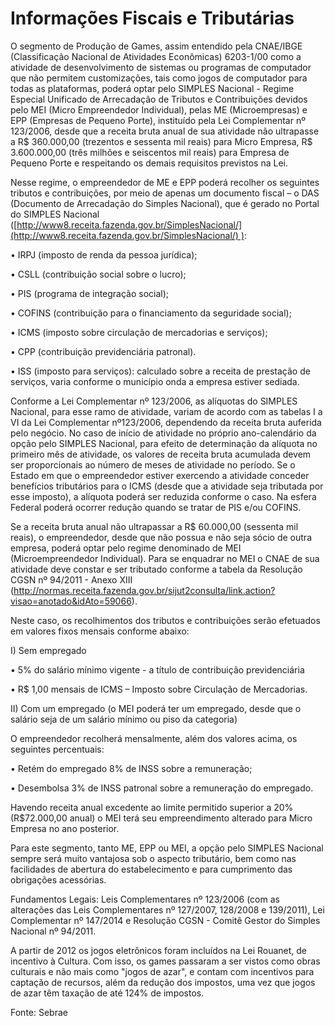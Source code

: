 # Informações Fiscais e Tributárias

O segmento de Produção de Games, assim entendido pela CNAE/IBGE (Classificação Nacional de Atividades Econômicas) 6203-1/00 como a atividade de desenvolvimento de sistemas ou programas de computador que não permitem customizações, tais como jogos de computador para todas as plataformas, poderá optar pelo SIMPLES Nacional - Regime Especial Unificado de Arrecadação de Tributos e Contribuições devidos pelo MEI (Micro Empreendedor Individual), pelas ME (Microempresas) e EPP (Empresas de Pequeno Porte), instituído pela Lei Complementar nº 123/2006, desde que a receita bruta anual de sua atividade não ultrapasse a R$ 360.000,00 (trezentos e sessenta mil reais) para Micro Empresa, R$ 3.600.000,00 (três milhões e seiscentos mil reais) para Empresa de Pequeno Porte e respeitando os demais requisitos previstos na Lei.

Nesse regime, o empreendedor de ME e EPP poderá recolher os seguintes tributos e contribuições, por meio de apenas um documento fiscal – o DAS (Documento de Arrecadação do Simples Nacional), que é gerado no Portal do SIMPLES Nacional ([http://www8.receita.fazenda.gov.br/SimplesNacional/](http://www8.receita.fazenda.gov.br/SimplesNacional/) ):

• IRPJ (imposto de renda da pessoa jurídica);

• CSLL (contribuição social sobre o lucro);

• PIS (programa de integração social);

• COFINS (contribuição para o financiamento da seguridade social);

• ICMS (imposto sobre circulação de mercadorias e serviços);

• CPP (contribuição previdenciária patronal).

• ISS (imposto para serviços): calculado sobre a receita de prestação de serviços, varia conforme o município onda a empresa estiver sediada.

Conforme a Lei Complementar nº 123/2006, as alíquotas do SIMPLES Nacional, para esse ramo de atividade, variam de acordo com as tabelas I a VI da Lei Complementar nº123/2006, dependendo da receita bruta auferida pelo negócio. No caso de início de atividade no próprio ano-calendário da opção pelo SIMPLES Nacional, para efeito de determinação da alíquota no primeiro mês de atividade, os valores de receita bruta acumulada devem ser proporcionais ao número de meses de atividade no período. Se o Estado em que o empreendedor estiver exercendo a atividade conceder benefícios tributários para o ICMS (desde que a atividade seja tributada por esse imposto), a alíquota poderá ser reduzida conforme o caso. Na esfera Federal poderá ocorrer redução quando se tratar de PIS e/ou COFINS.

Se a receita bruta anual não ultrapassar a R$ 60.000,00 (sessenta mil reais), o empreendedor, desde que não possua e não seja sócio de outra empresa, poderá optar pelo regime denominado de MEI (Microempreendedor Individual). Para se enquadrar no MEI o CNAE de sua atividade deve constar e ser tributado conforme a tabela da Resolução CGSN nº 94/2011 - Anexo XIII (http://normas.receita.fazenda.gov.br/sijut2consulta/link.action?visao=anotado&idAto=59066).

Neste caso, os recolhimentos dos tributos e contribuições serão efetuados em valores fixos mensais conforme abaixo:

I) Sem empregado

• 5% do salário mínimo vigente - a título de contribuição previdenciária

• R$ 1,00 mensais de ICMS – Imposto sobre Circulação de Mercadorias.

II) Com um empregado (o MEI poderá ter um empregado, desde que o salário seja de um salário mínimo ou piso da categoria)

O empreendedor recolherá mensalmente, além dos valores acima, os seguintes percentuais:

• Retém do empregado 8% de INSS sobre a remuneração;

• Desembolsa 3% de INSS patronal sobre a remuneração do empregado.

Havendo receita anual excedente ao limite permitido superior a 20% (R$72.000,00 anual) o MEI terá seu empreendimento alterado para Micro Empresa no ano posterior.

Para este segmento, tanto ME, EPP ou MEI, a opção pelo SIMPLES Nacional sempre será muito vantajosa sob o aspecto tributário, bem como nas facilidades de abertura do estabelecimento e para cumprimento das obrigações acessórias.

Fundamentos Legais: Leis Complementares nº 123/2006 (com as alterações das Leis Complementares nº 127/2007, 128/2008 e 139/2011), Lei Complementar nº 147/2014 e Resolução CGSN - Comitê Gestor do Simples Nacional nº 94/2011.

A partir de 2012 os jogos eletrônicos foram incluídos na Lei Rouanet, de incentivo à Cultura. Com isso, os games passaram a ser vistos como obras culturais e não mais como "jogos de azar", e contam com incentivos para captação de recursos, além da redução dos impostos, uma vez que jogos de azar têm taxação de até 124% de impostos.

Fonte: Sebrae